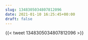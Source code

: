 ```yaml
---
slug: 1348305034807812096
date: 2021-01-10 16:25:45+00:00
draft: false
---
```


{{< tweet 1348305034807812096 >}}
